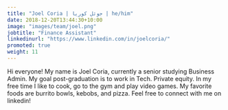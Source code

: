 ```yaml
---
title: "Joel Coria | جوئل کوریا | he/him"
date: 2018-12-20T13:44:30+10:00
image: "images/team/joel.png"
jobtitle: "Finance Assistant"
linkedinurl: "https://www.linkedin.com/in/joelcoria/"
promoted: true
weight: 11
---
```


Hi everyone! My name is Joel Coria, currently a senior studying Business Admin. My goal post-graduation is to work in Tech. Private equity. In my free time I like to cook, go to the gym and play video games. My favorite foods are burrito bowls, kebobs, and pizza. Feel free to connect with me on linkedin!
